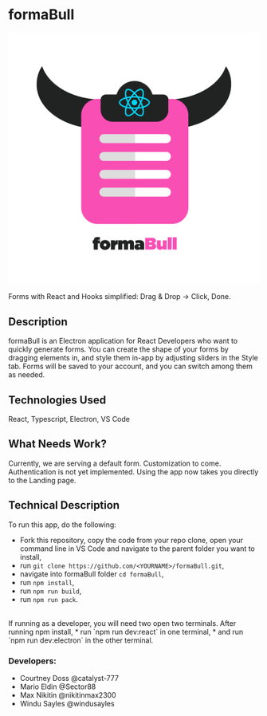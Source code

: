 # formaBull
![formaBull logo](./assets/formabull_logo_whitebg.png)

Forms with React and Hooks simplified: Drag & Drop -> Click, Done.
<!-- Buttons for authenticity: https://shields.io/ -->

## Description
formaBull is an Electron application for React Developers who want to quickly generate forms.  You can create the shape of your forms by dragging elements in, and style them in-app by adjusting sliders in the Style tab.  Forms will be saved to your account, and you can switch among them as needed.

## Technologies Used
React, Typescript, Electron, VS Code

## What Needs Work?
Currently, we are serving a default form.  Customization to come.<br>
Authentication is not yet implemented.  Using the app now takes you directly to the Landing page.

## Technical Description
To run this app, do the following:
* Fork this repository, copy the code from your repo clone, open your command line in VS Code and navigate to the parent folder you want to install,
* run `git clone https://github.com/<YOURNAME>/formaBull.git`, 
* navigate into formaBull folder `cd formaBull`, 
* run `npm install`,
* run `npm run build`,
* run `npm run pack`.
<br>
If running as a developer, you will need two open two terminals. After running npm install,
* run `npm run dev:react` in one terminal,
* and run `npm run dev:electron` in the other terminal. 

### Developers:
  * Courtney Doss @catalyst-777
  * Mario Eldin @Sector88
  * Max Nikitin @nikitinmax2300
  * Windu Sayles @windusayles

<!-- Readme example: https://github.com/silent-lad/VueSolitaire -->
<!-- Github Flavored Markdown: https://guides.github.com/pdfs/markdown-cheatsheet-online.pdf -->
<!-- MD styleguide: https://github.com/style-guides/Markdown -->
<!-- Emoji list: https://www.webfx.com/tools/emoji-cheat-sheet/ -->